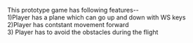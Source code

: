 This prototype game has following features--   
1)Player has a plane which can go up and down with WS keys   
2)Player has contstant movement forward   
3) Player has to avoid the obstacles during the flight   
